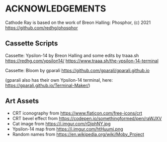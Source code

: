 # ACKNOWLEDGEMENTS

Cathode Ray is based on the work of Breon Halling:
Phosphor, (c) 2021
https://github.com/redhg/phosphor

## Cassette Scripts

Cassette: Ypsilon-14 by Breon Halling and some edits by traaa.sh
https://redhg.com/ypsilon14/
https://www.traaa.sh/the-ypsilon-14-terminal

Cassette: Bloom by gparali
https://github.com/gparali/gparali.github.io

(gparali also has their own Ypsilon-14 terminal, here: https://gparali.github.io/Terminal-Maker/)

## Art Assets

- CRT iconography from https://www.flaticon.com/free-icons/crt
- CRT bevel effect from https://codepen.io/somethingformed/pen/raWJXV
- Cat image from https://i.imgur.com/rDjphNY.jpg
- Ypsilon-14 map from https://i.imgur.com/htHuumj.png
- Random names from https://en.wikipedia.org/wiki/Moby_Project
